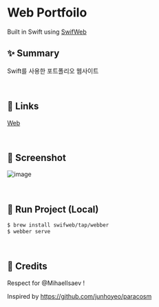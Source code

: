 # Web Portfoilo
Built in Swift using [SwifWeb](https://github.com/swifweb/web)

## :sparkles: Summary
Swift를 사용한 포트폴리오 웹사이트

<br>

## 🔗 Links
[Web](https://baegteun.com)

<br>

## 📸 Screenshot
![image](https://github.com/baekteun/Portfoilo/assets/74440939/d561a113-ceba-4c32-a92d-71411559fdc6)


<br>

## 🏃 Run Project (Local)
```sh
$ brew install swifweb/tap/webber
$ webber serve
```

<br>

## :clap: Credits
Respect for @MihaelIsaev !

Inspired by https://github.com/junhoyeo/paracosm 
